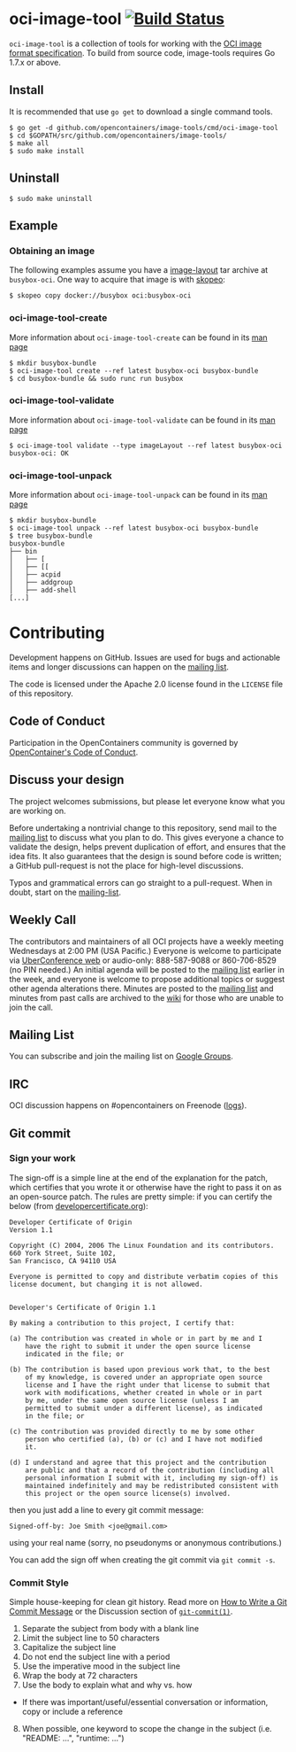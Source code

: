 # oci-image-tool [![Build Status](https://travis-ci.org/opencontainers/image-tools.svg?branch=master)](https://travis-ci.org/opencontainers/image-tools)

`oci-image-tool` is a collection of tools for working with the [OCI image format specification](https://github.com/opencontainers/image-spec).
To build from source code, image-tools requires Go 1.7.x or above.

## Install

It is recommended that use `go get` to download a single command tools.

```
$ go get -d github.com/opencontainers/image-tools/cmd/oci-image-tool
$ cd $GOPATH/src/github.com/opencontainers/image-tools/
$ make all
$ sudo make install
```

## Uninstall

```
$ sudo make uninstall
```

## Example

### Obtaining an image

The following examples assume you have a [image-layout](https://github.com/opencontainers/image-spec/blob/v1.0.0-rc2/image-layout.md) tar archive at `busybox-oci`.
One way to acquire that image is with [skopeo](https://github.com/projectatomic/skopeo#installing):

```
$ skopeo copy docker://busybox oci:busybox-oci
```

### oci-image-tool-create

More information about `oci-image-tool-create` can be found in its [man page](./man/oci-image-tool-create.1.md)

```
$ mkdir busybox-bundle
$ oci-image-tool create --ref latest busybox-oci busybox-bundle
$ cd busybox-bundle && sudo runc run busybox
```

### oci-image-tool-validate

More information about `oci-image-tool-validate` can be found in its [man page](./man/oci-image-tool-validate.1.md)

```
$ oci-image-tool validate --type imageLayout --ref latest busybox-oci
busybox-oci: OK
```

### oci-image-tool-unpack

More information about `oci-image-tool-unpack` can be found in its [man page](./man/oci-image-tool-unpack.1.md)

```
$ mkdir busybox-bundle
$ oci-image-tool unpack --ref latest busybox-oci busybox-bundle
$ tree busybox-bundle
busybox-bundle
├── bin
│   ├── [
│   ├── [[
│   ├── acpid
│   ├── addgroup
│   ├── add-shell
[...]
```

# Contributing

Development happens on GitHub. Issues are used for bugs and actionable items and longer discussions can happen on the [mailing list](#mailing-list).

The code is licensed under the Apache 2.0 license found in the `LICENSE` file of this repository.

## Code of Conduct

Participation in the OpenContainers community is governed by [OpenContainer's Code of Conduct](https://github.com/opencontainers/tob/blob/d2f9d68c1332870e40693fe077d311e0742bc73d/code-of-conduct.md).

## Discuss your design

The project welcomes submissions, but please let everyone know what you are working on.

Before undertaking a nontrivial change to this repository, send mail to the [mailing list](#mailing-list) to discuss what you plan to do.
This gives everyone a chance to validate the design, helps prevent duplication of effort, and ensures that the idea fits.
It also guarantees that the design is sound before code is written; a GitHub pull-request is not the place for high-level discussions.

Typos and grammatical errors can go straight to a pull-request.
When in doubt, start on the [mailing-list](#mailing-list).

## Weekly Call

The contributors and maintainers of all OCI projects have a weekly meeting Wednesdays at 2:00 PM (USA Pacific.)
Everyone is welcome to participate via [UberConference web][UberConference] or audio-only: 888-587-9088 or 860-706-8529 (no PIN needed.)
An initial agenda will be posted to the [mailing list](#mailing-list) earlier in the week, and everyone is welcome to propose additional topics or suggest other agenda alterations there.
Minutes are posted to the [mailing list](#mailing-list) and minutes from past calls are archived to the [wiki](https://github.com/opencontainers/runtime-spec/wiki) for those who are unable to join the call.

## Mailing List

You can subscribe and join the mailing list on [Google Groups](https://groups.google.com/a/opencontainers.org/forum/#!forum/dev).

## IRC

OCI discussion happens on #opencontainers on Freenode ([logs][irc-logs]).

## Git commit

### Sign your work

The sign-off is a simple line at the end of the explanation for the patch, which certifies that you wrote it or otherwise have the right to pass it on as an open-source patch.
The rules are pretty simple: if you can certify the below (from [developercertificate.org](http://developercertificate.org/)):

```
Developer Certificate of Origin
Version 1.1

Copyright (C) 2004, 2006 The Linux Foundation and its contributors.
660 York Street, Suite 102,
San Francisco, CA 94110 USA

Everyone is permitted to copy and distribute verbatim copies of this
license document, but changing it is not allowed.


Developer's Certificate of Origin 1.1

By making a contribution to this project, I certify that:

(a) The contribution was created in whole or in part by me and I
    have the right to submit it under the open source license
    indicated in the file; or

(b) The contribution is based upon previous work that, to the best
    of my knowledge, is covered under an appropriate open source
    license and I have the right under that license to submit that
    work with modifications, whether created in whole or in part
    by me, under the same open source license (unless I am
    permitted to submit under a different license), as indicated
    in the file; or

(c) The contribution was provided directly to me by some other
    person who certified (a), (b) or (c) and I have not modified
    it.

(d) I understand and agree that this project and the contribution
    are public and that a record of the contribution (including all
    personal information I submit with it, including my sign-off) is
    maintained indefinitely and may be redistributed consistent with
    this project or the open source license(s) involved.
```

then you just add a line to every git commit message:

    Signed-off-by: Joe Smith <joe@gmail.com>

using your real name (sorry, no pseudonyms or anonymous contributions.)

You can add the sign off when creating the git commit via `git commit -s`.

### Commit Style

Simple house-keeping for clean git history.
Read more on [How to Write a Git Commit Message](http://chris.beams.io/posts/git-commit/) or the Discussion section of [`git-commit(1)`](http://git-scm.com/docs/git-commit).

1. Separate the subject from body with a blank line
2. Limit the subject line to 50 characters
3. Capitalize the subject line
4. Do not end the subject line with a period
5. Use the imperative mood in the subject line
6. Wrap the body at 72 characters
7. Use the body to explain what and why vs. how
  * If there was important/useful/essential conversation or information, copy or include a reference
8. When possible, one keyword to scope the change in the subject (i.e. "README: ...", "runtime: ...")


[UberConference]: https://www.uberconference.com/opencontainers
[irc-logs]: http://ircbot.wl.linuxfoundation.org/eavesdrop/%23opencontainers/
